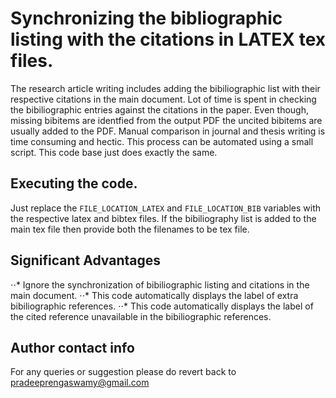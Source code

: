 # Synchronizing the bibliographic listing with the citations in LATEX tex files.

The research article writing includes adding the bibiliographic list with their respective citations in the main document. Lot of time is spent in checking the bibiliographic entries against the citations in the paper. Even though, missing bibitems are identfied from the output PDF the uncited bibitems are usually added to the PDF. Manual comparison in journal and thesis writing is time consuming and hectic. This process can be automated using a small script. This code base just does exactly the same.

## Executing the code.
Just replace the `FILE_LOCATION_LATEX` and `FILE_LOCATION_BIB` variables with the respective latex and bibtex files. If the bibiliography list is added to the main tex file then provide both the filenames to be tex file.

## Significant Advantages
⋅⋅* Ignore the synchronization of bibiliographic listing and citations in the main document.
⋅⋅* This code automatically displays the label of extra bibiliographic references.
⋅⋅* This code automatically displays the label of the cited reference unavailable in the bibiliographic references.

## Author contact info
For any queries or suggestion please do revert back to pradeeprengaswamy@gmail.com
